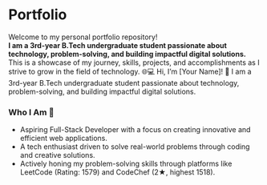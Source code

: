 # Portfolio
Welcome to my personal portfolio repository! <br>
<strong>
I am a 3rd-year B.Tech undergraduate student passionate about technology, problem-solving, and building impactful digital solutions.
</strong>
<br>This is a showcase of my journey, skills, projects, and accomplishments as I strive to grow in the field of technology. 🌐💻
Hi, I’m [Your Name]! 👋
I am a 3rd-year B.Tech undergraduate student passionate about technology, problem-solving, and building impactful digital solutions.
<br>
<h3>Who I Am 🚀</h3>
<ul>
<li>Aspiring Full-Stack Developer with a focus on creating innovative and efficient web applications.
</li>
<li>A tech enthusiast driven to solve real-world problems through coding and creative solutions.</li>
<li>Actively honing my problem-solving skills through platforms like LeetCode (Rating: 1579) and CodeChef (2★, highest 1518).</li>
</ul>